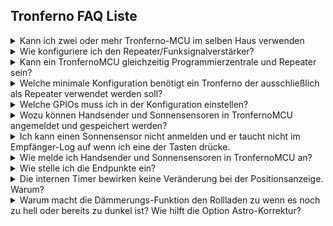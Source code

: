 ## Tronferno FAQ Liste

<details>
<summary>Kann ich zwei oder mehr Tronferno-MCU im selben Haus verwenden</summary>

Das ist möglich, aber sie werden nicht zusammenarbeiten sondern sind unabhängig voneinander.

Gründe für mehrere TronfernoMCUs:

  * Verwalten von mehr als 7 Gruppen / 49 Empfängern (Limit pro Programmierzentrale-ID)
  * Bewusstes Aufteilen von Gruppen auf getrennte Zentralen
  * Verwendung eines TronfernoMCUs als Programmierzentrale und zusätzlich einen/mehrere als reinen Repeater/Funksignalverstärker.
</details>

<details>
<summary>Wie konfiguriere ich den Repeater/Funksignalverstärker?</summary>

Der Repeater benötigt eine Senderliste ("White-List") von Funksender-ID die er verstärken soll. Steht ein Funksender nicht auf der Senderliste wird er ignoriert.
Soll z.B. ein Sonnensensor mit der ID 201234 repeatet werden, muss diese ID in die Senderliste eingetragen werden.
Wird nun ein Kommando empfangen was von diesem Sonnensensor gesendet wurde, dann wird eine exakte Kopie dieses Kommando unmittelbar darauf
vom am Tronferno angeschlossenen Sender erneut ausgesendet.
Gibt es mehrere Repeater, dann darf ein Sender nicht bei mehreren Repeatern auf der Senderliste stehen, sondern nur bei genau einem.

</details>

<details>
<summary>Kann ein TronfernoMCU gleichzeitig Programmierzentrale und Repeater sein?</summary>

Ja. Dieses bietet sich an, wenn der Standort von Programmierzentrale und Repeater sowieso am gleichen Ort wäre.

</details>

<details>
<summary>Welche minimale Konfiguration benötigt ein Tronferno der ausschließlich als Repeater verwendet werden soll?</summary>

Wenn ein eigenständiger Repeater benötigt wird, dann beschränkt sich die Konfiguration auf:

* Funkempfänger und Funksender GPIOs (Zahnrad->MCU->Allgemein->Elekrische_Ein_und_Ausgänge)
* Senderliste mit Funksender-IDs (Zahnrad->Sender->Repeater->Senderliste)
* Netzwerkzugang um die Senderliste per Weboberfläche bearbeiten zu können.
* Ohne Netzwerk wird die Senderliste über folgende undokumentierte (provisorische) Kommandozeilen-Option gesetzt oder abgefragt:
      * <pre>config rf-repeater=(ID-Liste|?)</pre>
      *  Beispiel für Senderliste mit drei IDs 10abcd, 201234 und 20abcd:
       <pre>config rf-repeater="10abcd20123420abcd";</pre>
* Alle anderen Funktionen können soweit möglich deaktiviert werden oder können auf Defaultwerten verbleiben.
* In späteren Versionen lassen sich eventuell noch weitere zum repeaten unnötige Funktionen abschalten


</details>

<details>
<summary>Welche GPIOs muss ich in der Konfiguration einstellen?</summary>

In der Regel können relativ beliebige GPIOs in der Schaltung angeschlossen und entsprechend in der Konfiguration zugewiesen werden, solange diese vom verwendeten ESP32-Board nicht anderweitig beansprucht werden (z.B. von einem Ethernet Baustein auf dem Board).


</details>

<details>
<summary>Wozu können Handsender und Sonnensensoren in TronfernoMCU angemeldet und gespeichert werden?</summary>

Der Sinn dabei ist, die aktuelle Position eines Rollladen bestmöglich zu verfolgen. Leider gibt es mit Fernotron keine Möglichkeit einfach den Motor zu fragen welche Position er gerade hat. Also muss diese, soweit möglich, aus den Funk- und Timer-Daten ermittelt werden.

</details>

<details>
<summary>Ich kann einen Sonnensensor nicht anmelden und er taucht nicht im Empfänger-Log auf wenn ich eine der Tasten drücke.</summary>

Vielleicht reicht die Sendeleistung nicht aus, da der Sensor aufgrund zu wenig Sonne noch nicht ausreichend aufgeladen wurde. Er kann zum Anmelden mit einer Lampe geladen werde, und/oder näher an den Empfänger gebracht werden.

</details>

<details>
<summary>Wie melde ich Handsender und Sonnensensoren in TronfernoMCU an?</summary>

Antwort: In Weboberfläche den Tab Zahnrad=>Alias öffnen. Den Button "Start Pairing" drücken. Nun auf dem Handsender STOP oder auf dem Sonnensensor: "SO POS INST" drücken. Das Gerät erscheint als ID in der Liste "All". Im darunter befindlichen Häkchen-Feld alle Empfänger auswählen welche dieser Sender bewegt (bei denen er mittels SET angemeldet wurde).

</details>

<details>
<summary>Wie stelle ich die Endpunkte ein?</summary>

* Weboberfläche Zahnrad->Empfänger->Endpunkte.
* Ein Taster muss angeschlossen sein und konfiguriert sein:
   * Taster an einem GPIO oder GPI und GND anschließen.
   * Taster konfigurieren: Zahnrad->MCU->Allgemein->Elektrische-Ein-und-Ausgänge->Setz-Knopf
   * Bis GPIO33 des ESP32 wird der interne PullUp-Widerstand verwendet.
   * Reine GPIs (GPI34 und höher) brauchen einen externen PullUp-Widerstand (z.b. 1...10 kOhm) zwischen GPI und 3.3V.

</details>

<details>
<summary>Die internen Timer bewirken keine Veränderung bei der Positionsanzeige. Warum?</summary>

Die internen Timer müssen über TronfernoMCU programmiert worden sein, nicht die originale 2411. Es gibt keine Möglichkeit an die in der 2411 und den Motoren gespeicherten Timer-Daten zu gelangen.  Ebenso ist es unmöglich Positionsänderung aufgrund des internen Zufalls-Timer anzuzeigen.
</details>

<details>
<summary>Warum macht die Dämmerungs-Funktion den Rollladen zu wenn es noch zu hell oder bereits zu dunkel ist? Wie hilft die Option Astro-Korrektur?</summary>

Die Astro/Dämmerungs-Funktion verwendet eine Tabelle für ein Halbjahr und der Motor spiegelt diese intern für das andere Halbjahr.
 Leider passen diese Halbjahre nicht exakt zusammen. Es wird immer Tage geben mit falschen Zeiten.
  Man kann durch die Korrektur die Halbjahrs-Tabelle modifizieren, dass Zeiten gewählt werden die für beide Halbjahre einigermaßen passen.
  Entweder eine Zeit die zwischen beiden realen Zeiten liegt, oder eine Zeit die in beiden Halbjahren entweder  niemals vor/nach Dämmerung ist.
  Die korrigierte Tabelle muss dann zu dem betreffenden Rollladen übertragen werden um wirksam zu sein.
  Die Vorhersage der Dämmerung in der Weboberfläche benutzt immer die aktuell voreingestellte Korrektur und die daraus erzeugte Tabelle.
  Wenn die im Rollladen gespeicherte Tabelle eine andere ist, dann werden die Vorhersage-Zeiten nicht stimmen.
</details>


